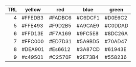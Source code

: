 | TRL| yellow  |   red   |   blue  |  green  |
|---:|---------|---------|---------|---------|
|  4 | #FFEDB3 | #FADBC6 | #C6DCF1 | #D0E6C2 |
|  5 | #FFE493 | #F9D2B5 | #A9CAE9 | #C0DDAD |
|  6 | #FFD13E | #F7A169 | #9FC5E8 | #8DC26A |
|  7 | #FFC000 | #ED7D31 | #5A9BD5 | #70AD47 |
|  8 | #DEA901 | #Es6612 | #3A87CD | #61943E |
|  9 | #c49501 | #C2570F | #2E73B4 | #558236 |
